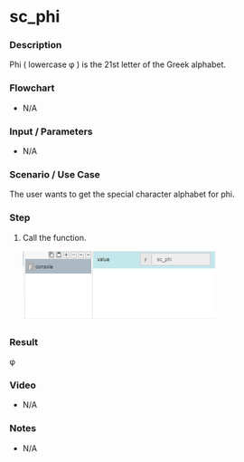 ﻿# sc_phi

### Description

Phi ( lowercase φ ) is the 21st letter of the Greek alphabet.

### Flowchart

- N/A 

### Input / Parameters

- N/A

### Scenario / Use Case

The user wants to get the special character alphabet for phi.

### Step

1. Call the function.
    
    ![](../../../../document/function/SpecialCharacter/sc_phi1/sc_phi-step-1.png?raw=true)
 
### Result

 φ
 
### Video

- N/A

<!--[![Video](http://i.imgur.com/Ot5DWAW.png)](https://youtu.be/StTqXEQ2l-Y?t=35s)-->

### Notes

- N/A